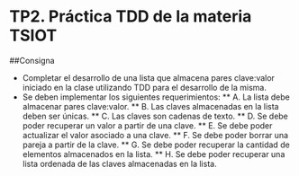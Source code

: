 # TP2. Práctica TDD de la materia TSIOT

##Consigna
* Completar el desarrollo de una lista que almacena pares clave:valor iniciado en la clase utilizando TDD para el desarrollo de la misma.
* Se deben implementar los siguientes requerimientos:
** A. La lista debe almacenar pares clave:valor.
** B. Las claves almacenadas en la lista deben ser únicas.
** C. Las claves son cadenas de texto.
** D. Se debe poder recuperar un valor a partir de una clave.
** E. Se debe poder actualizar el valor asociado a una clave.
** F. Se debe poder borrar una pareja a partir de la clave.
** G. Se debe poder recuperar la cantidad de elementos almacenados en la lista.
** H. Se debe poder recuperar una lista ordenada de las claves almacenadas en la lista.